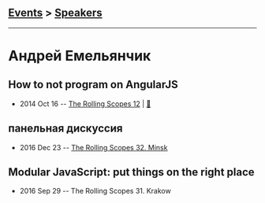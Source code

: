 ## [Events](../README.md) > [Speakers](../speakers.md)
---

# Андрей Емельянчик

## How to not program on AngularJS
- 2014 Oct 16 -- [The Rolling Scopes 12](https://www.youtube.com/watch?v=IDvb3QI98Uc)  | [:notebook:](http://goo.gl/yCbfQz)  
## панельная дискуссия
- 2016 Dec 23 -- [The Rolling Scopes 32. Minsk](https://www.youtube.com/watch?v=qLxO9Pgx05M)    
## Modular JavaScript: put things on the right place
- 2016 Sep 29 -- The Rolling Scopes 31. Krakow    
